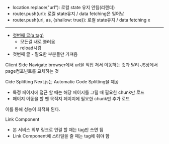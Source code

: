 - location.replace("url"): 로컬 state 유지 안됨(리렌더)
- router.push(url): 로컬 state유지 / data fetching은 일어남
- router.push(url, as, {shallow: true}): 로컬 state유지 / data fetching x

---

- <a href="/posts/first-post">첫번째 글(a tag)</a>
  - 모든걸 새로 불러옴
  - reload시킴
- <Link href="/posts/first-post"><a>첫번째 글</a></Link>
  - 필요한 부분들만 가져옴

Client Side Navigate
browser에서 url을 직접 쳐서 이동하는 것과 달리 JS상에서 page컴포넌트를 교체하는 것

Cide Splitting
Next.js는 Automatic Code Splitting을 제공

- 특정 페이지에 접근 할 때는 해당 페이지를 그릴 때 필요한 chunk만 로드
- 페이지 이동을 할 땐 목적지 페이지에 필요한 chunk만 추가 로드

이를 통해 성능이 최적화 된다.

Link Component

- 본 서비스 외부 링크로 연결 할 때는 <a> tag만 쓰면 됨
- Link Component에 스타일을 줄 때는 <a> tag에 줘야 함
